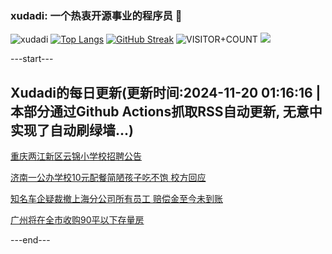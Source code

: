### xudadi: 一个热衷开源事业的程序员 👋

![xudadi](https://github-readme-stats-git-masterorgs-github-readme-stats-team.vercel.app/api?username=xudadi)
[![Top Langs](https://github-readme-stats.vercel.app/api/top-langs/?username=xudadi)](https://github.com/anuraghazra/github-readme-stats)
[![GitHub Streak](https://streak-stats.demolab.com?user=xudadi&locale=zh_Hans)](https://git.io/streak-stats)
![VISITOR+COUNT](https://komarev.com/ghpvc/?username=xudadi&label=VISITOR+COUNT)
![](https://raw.githubusercontent.com/xudadi/xudadi/main/assets/github-contribution-grid-snake.svg)


---start---

## Xudadi的每日更新(更新时间:2024-11-20 01:16:16 | 本部分通过Github Actions抓取RSS自动更新, 无意中实现了自动刷绿墙...)

[重庆两江新区云锦小学校招聘公告](https://www.gongkaoleida.com/article/2199873)

[济南一公办学校10元配餐简陋孩子吃不饱 校方回应](https://m.163.com/news/article/JHCN25QM053469LG.html)

[知名车企疑裁撤上海分公司所有员工 赔偿金至今未到账](https://m.163.com/news/article/JHCM9E0G0512B07B.html)

[广州将在全市收购90平以下存量房](https://m.163.com/news/article/JHC3K1QM0534A4SC.html)

---end---
